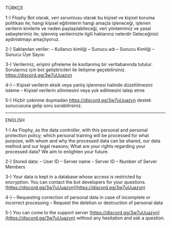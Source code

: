TÜRKÇE

1-) Flophy Bot olarak, veri sorumlusu olarak bu kişisel ve kişisel koruma politikası ile; hangi kişisel eğitimlerin hangi amaçla işleneceği, işlenen verilerin kimlerle ve neden paylaşılabileceği, veri yöntemimiz ve yasal sebeplerimiz ile; işlenmiş verilerinizle ilgili haklarınız nelerdir Geleceğinizi aydınlatmayı amaçlıyoruz.

2-) Saklanılan veriler: – Kullanıcı kimliği – Sunucu adı – Sunucu Kimliği – Sunucu Üye Sayısı

3-) Verileriniz, erişimi şifreleme ile kısıtlanmış bir veritabanında tutulur. Sorularınız için bot geliştiricileri ile iletişime geçebilirsiniz. https://discord.gg/3w7uUuazyn

4-) – Kişisel verilerin eksik veya yanlış işlenmesi halinde düzeltilmesini isteme – Kişisel verilerin silinmesini veya yok edilmesini talep etme

5-) Hiçbir çekinme duymadan https://discord.gg/3w7uUuazyn destek sunucusuna gelip soru sorabilirsiniz.

-------------------------------------------------------------
ENGLISH

1-) As Flophy, as the data controller, with this personal and personal protection policy; which personal training will be processed for what purpose, with whom and why the processed data can be shared, our data method and our legal reasons; What are your rights regarding your processed data? We aim to enlighten your future.

2-) Stored data: – User ID
– Server name
– Server ID
– Number of Server Members

3-) Your data is kept in a database whose access is restricted by encryption. You can contact the bot developers for your questions. [https://discord.gg/3w7uUuazyn](https://discord.gg/3w7uUuazyn)

4-) – Requesting correction of personal data in case of incomplete or incorrect processing
– Request the deletion or destruction of personal data

5-) You can come to the support server [https://discord.gg/3w7uUuazyn](https://discord.gg/3w7uUuazyn) without any hesitation and ask a question.
